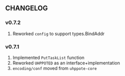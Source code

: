 ## CHANGELOG

### v0.7.2

1. Reworked `config` to support types.BindAddr

### v0.7.1

1. Implemented `PutTaskList` function
2. Reworked `UHPPOTED` as an interface+implementation
3. `encoding/conf` moved from `uhppote-core`

